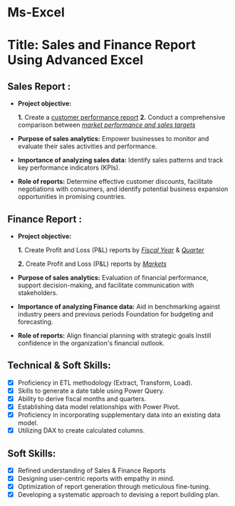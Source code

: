# Ms-Excel
# Title: Sales and Finance Report Using Advanced Excel

## Sales Report :


- **Project objective:** 

    **1.** Create a [customer performance report](https://github.com/anand5566-creator/Ms-Excel/blob/main/Customer%20Performace%20Report.pdf)
    **2.** Conduct a comprehensive comparison between _[market performance and sales targets](https://github.com/anand5566-creator/Ms-Excel/blob/main/Market%20Performance%20and%20Sales%20Target.pdf)_

- **Purpose of sales analytics:** Empower businesses to monitor and evaluate their sales activities and performance.

- **Importance of analyzing sales data:** Identify sales patterns and track key performance indicators (KPIs).

- **Role of reports:** Determine effective customer discounts, facilitate negotiations with consumers, and identify potential business expansion opportunities in promising countries.


## Finance Report :

- **Project objective:** 

    **1.** Create Profit and Loss (P&L) reports by _[Fiscal Year](https://github.com/anand5566-creator/Ms-Excel/blob/main/P%26L%20Statement%20by%20Fiscal%20Year.pdf)_ & _[Quarter](https://github.com/anand5566-creator/Ms-Excel/blob/main/P&L%20Statement%20by%20Quarters.pdf)_ 

   **2.** Create Profit and Loss (P&L) reports by _[Markets](https://github.com/anand5566-creator/Ms-Excel/blob/main/P&L%20Statement%20by%20Market.pdf)_

- **Purpose of sales analytics:** Evaluation of financial performance, support decision-making, and facilitate communication with stakeholders.

- **Importance of analyzing Finance data:** Aid in benchmarking against industry peers and previous periods Foundation for budgeting and forecasting.

- **Role of reports:** Align financial planning with strategic goals Instill confidence in the organization's financial outlook.


## Technical & Soft Skills:
- [x]	Proficiency in ETL methodology (Extract, Transform, Load).
- [x]	Skills to generate a date table using Power Query.
- [x]	Ability to derive fiscal months and quarters.
- [x]	Establishing data model relationships with Power Pivot.
- [x]	Proficiency in incorporating supplementary data into an existing data model.
- [x]	Utilizing DAX to create calculated columns.

## Soft Skills:
- [x]	Refined understanding of Sales & Finance Reports
- [x]	Designing user-centric reports with empathy in mind.
- [x]	Optimization of report generation through meticulous fine-tuning.
- [x]	Developing a systematic approach to devising a report building plan.
